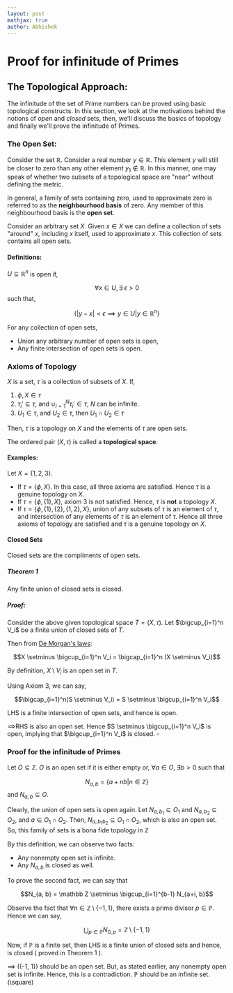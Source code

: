 ```yaml
---
layout: post
mathjax: true
author: Abhishek
---
```


# Proof for infinitude of Primes

## The Topological Approach:

The infinitude of the set of Prime numbers can be proved using basic topological constructs. In this section, we look at the motivations behind the notions of *open* and *closed* sets, then, we'll discuss the basics of topology and finally we'll prove the infinitude of Primes.

### The Open Set:

Consider the set $\mathbb R$. Consider a real number $y \in \mathbb R$. This element $y$ will still be closer to zero than any other element $y_1 \notin \mathbb R$. In this manner, one may speak of whether two subsets of a topological space are "near" without defining the metric.

In general, a family of sets containing zero, used to approximate zero is referred to as the **neighbourhood basis** of  zero. Any member of this neighbourhood basis is the **open set**.

Consider an arbitrary set $X$. Given $x \in X$ we can define a collection of sets "around" $x$, including $x$ itself, used to approximate $x$. This collection of sets contains all open sets.

#### Definitions:

$U \subseteq \mathbb R^n$ is open if,  

$$\forall x \in U, \exists \text{ } \epsilon > 0$$
such that,  

$$\{|y-x| < \epsilon \implies y \in U | y \in \mathbb R^n\}$$

For any collection of open sets,

- Union any arbitrary number of open sets is open,
- Any finite intersection of open sets is open.


### Axioms of Topology

$X$ is a set, $\tau$ is a collection of subsets of $X$. If,

1. $\phi, X \in \tau$
2. $\tau_i' \subseteq \tau$, and $\cup_{i=1}^N \tau_i' \in \tau$, $N$ can be infinite.
3. $U_1 \in \tau$, and $U_2 \in \tau$, then $U_1 \cap U_2 \in \tau$

Then, $\tau$ is a topology on $X$ and the elements of $\tau$ are open sets.

The ordered pair $(X, \tau)$ is called a **topological space**.

#### Examples:

Let $X = \{1, 2, 3\}$.

- If $\tau = \{\phi, X\}$. In this case, all three axioms are satisfied. Hence $\tau$ is a genuine topology on $X$.
- If $\tau = \{\phi, \{1\}, X\}$, axiom 3 is not satisfied. Hence, $\tau$ is **not** a topology $X$.
- If $\tau = \{\phi, \{1\}, \{2\}, \{1, 2\}, X\}$, union of any subsets of $\tau$ is an element of $\tau$, and intersection of any elements of $\tau$ is an element of $\tau$. Hence all three axioms of topology are satisfied and $\tau$ is a genuine topology on $X$.

#### Closed Sets

Closed sets are the compliments of open sets.

##### Theorem 1
Any finite union of closed sets is closed.

##### Proof:
Consider the above given topological space $T = (X, \tau)$. Let $\bigcup_{i=1}^n V_i$ be a finite union of closed sets of $T$.

Then from [De Morgan's laws](https://proofwiki.org/wiki/De_Morgan%27s_Laws_(Set_Theory)):  

$$X \setminus \bigcup_{i=1}^n V_i = \bigcap_{i=1}^n (X \setminus V_i)$$

By definition, $X \setminus V_i$ is an open set in $T$.

Using Axiom 3,  we can say,

$$\bigcap_{i=1}^n(S \setminus V_i) = S \setminus \bigcup_{i=1}^n V_i$$

LHS is a finite intersection of open sets, and hence is open.

$\implies$RHS is also an open set. Hence $S \setminus \bigcup_{i=1}^n V_i$ is open, implying that $\bigcup_{i=1}^n V_i$ is closed.             $\square$

### Proof for the infinitude of Primes

Let $O \subseteq \mathbb Z$. $O$ is an open set if it is either empty or, $\forall a \in O$, $\exists b>0$ such that

$$N_{a, b} = \{a + nb\big|n\in \mathbb Z\}$$
and $N_{a,b} \subseteq O$.

Clearly, the union of open sets is open again.
Let $N_{a, b_1} \subseteq O_1$ and $N_{a, b_2} \subseteq O_2$, and $a \in O_1 \cap O_2$. Then, $N_{a, b_1b_2} \subseteq O_1 \cap O_2$, which is also an open set. So, this family of sets is a bona fide topology in $\mathbb Z$

By this definition, we can observe two facts:

- Any nonempty open set is infinite.
- Any $N_{a, b}$ is closed as well.

To prove the second fact, we can say that

$$N_{a, b} = \mathbb Z \setminus \bigcup_{i=1}^{b-1} N_{a+i, b}$$

Observe the fact that $\forall n \in \mathbb Z \setminus \{-1, 1\}$, there exists a prime divisor $p \in \mathbb P$. Hence we can say,

$$ \bigcup_{p \in \mathbb P} N_{0, p} = \mathbb Z \setminus \{-1, 1\} $$

Now, if $\mathbb P$ is a finite set, then LHS is a finite union of closed sets and hence, is closed ( proved in Theorem 1 ).

$\implies$ (\{-1, 1\}) should be an open set. But, as stated earlier, any nonempty open set is infinite. Hence, this is a contradiction. $\mathbb P$ should be an infinite set. (\square)
